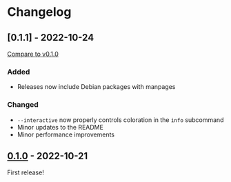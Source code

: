 # Changelog

<!-- See: https://keepachangelog.com/en/1.0.0/ -->

## [0.1.1] - 2022-10-24

[Compare to v0.1.0](https://github.com/langston-barrett/souffle-lint/compare/v0.1.0...v0.1.1)

### Added

- Releases now include Debian packages with manpages

### Changed

- `--interactive` now properly controls coloration in the `info` subcommand
- Minor updates to the README
- Minor performance improvements

## [0.1.0] - 2022-10-21

First release!

[0.1.0]: https://github.com/langston-barrett/souffle-lint/releases/tag/v0.1.0
[0.1.0]: https://github.com/langston-barrett/souffle-lint/releases/tag/v0.1.1
